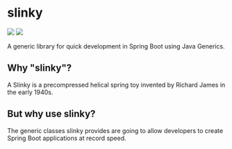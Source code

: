 # slinky

<p align="center">

<a href="https://github.com/paulo-e/slinky/actions/workflows/codeql-analysis.yml"><img src="https://github.com/paulo-e/slinky/actions/workflows/codeql-analysis.yml/badge.svg"></a>
<a href="https://github.com/paulo-e/slinky/actions/workflows/main.yml"><img src="https://github.com/paulo-e/slinky/actions/workflows/main.yml/badge.svg"></a>

A generic library for quick development in Spring Boot using Java Generics.

</p>

## Why "slinky"?

A Slinky is a precompressed helical spring toy invented by Richard James in the early 1940s.

## But why use slinky?

The generic classes slinky provides are going to allow developers to create Spring Boot applications at record speed.
